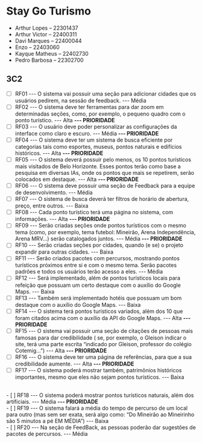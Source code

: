 <h1 text-align: center>Stay Go Turismo</h1>
<ul text-align: center>
  <li>Arthur Lopes – 22301437</li>
  <li>Arthur Victor – 22400311</li>
  <li>Davi Marques – 22400044</li>
  <li>Enzo –  22403060</li>
  <li>Kayque Matheus – 22402730</li>
  <li>Pedro Barbosa – 22302700</li>
</ul>
<h2 text-align: center>3C2</h2>

- [ ] RF01 --- O sistema vai possuir uma seção para adicionar cidades que os usuários pedirem, na sessão de feedback. --- Média  <br>
- [ ] RF02 --- O sistema deve ter ferramentas para dar zoom em determinadas seções, como, por exemplo, o pequeno quadro com o ponto turístico. --- Alta <b> --- PRIORIDADE </b><br>
- [ ] RF03 --- O usuário deve poder personalizar as configurações da interface como claro e escuro. --- Média<b> --- PRIORIDADE </b><br>
- [ ] RF04 --- O sistema deve ter um sistema de busca eficiente por categorias tais como esportes, museus,  pontos naturais e edifícios históricos. --- Alta  <b> --- PRIORIDADE </b><br>
- [ ] RF05 --- O sistema deverá possuir pelo menos, os 10 pontos turísticos mais visitados de Belo Horizonte. Esses pontos terão como base a pesquisa em diversas IAs, onde os pontos que mais se repetirem, serão colocados em destaque. --- Alta <b> --- PRIORIDADE </b><br>
- [ ] RF06 --- O sistema deve possuir uma seção de Feedback para a equipe de desenvolvimento. --- Média <br>
- [ ] RF07 --- O sistema de busca deverá ter filtros de horário de abertura, preço, entre outros. --- Baixa<br>
- [ ] RF08 --- Cada ponto turístico terá uma página no sistema, com informações. --- Alta <b> --- PRIORIDADE </b><br>
- [ ] RF09 --- Serão criadas seções onde pontos turísticos com o mesmo tema (como, por exemplo, tema futebol: Mineirão, Arena Independência, Arena MRV…) serão catalogados juntos. --- Média<b> --- PRIORIDADE </b><br>
- [ ] RF10 --- Serão criadas seções por cidades, quando (e se) o projeto expandir para outras cidades. --- Baixa  <br>
- [ ] RF11 --- Serão criados pacotes com percursos, mostrando pontos turísticos próximos entre si e com o mesmo tema. Serão pacotes padrões e todos os usuários terão acesso a eles. --- Média<br>
- [ ] RF12 --- Será implementado, além de pontos turísticos locais para refeição que possuam um certo destaque com o auxílio do Google Maps. --- Baixa <br>
- [ ] RF13 --- Também será implementado hotéis que possuam um bom destaque com o auxílio do Google Maps. --- Baixa  <br>
- [ ] RF14 --- O sistema terá pontos turísticos variados, além dos 10 que foram citados acima com o auxílio da API do Google Maps. --- Alta  <b> --- PRIORIDADE </b><br>
- [ ] RF15 --- O sistema vai possuir uma seção de citações de pessoas mais famosas para dar credibilidade ( se, por exemplo, o Gleison indicar o site, terá uma parte escrita “indicado por Gleison, professor do colégio Cotemig…”) --- Alta <b> --- PRIORIDADE </b><br>
- [ ] RF16 --- O sistema deve ter uma página de referências, para que a sua credibilidade aumente. --- Alta <b> --- PRIORIDADE </b><br>
- [ ] RF17 --- O sistema poderá mostrar também, patrimônios históricos importantes, mesmo que eles não sejam pontos turísticos. --- Baixa
<br>
- [ ] RF18 --- O sistema poderá mostrar pontos turísticos naturais, além dos artificiais. --- Média <b> --- PRIORIDADE </b><br>
- [ ] RF19 --- O sistema falará a média do tempo de percurso de um local para outro (mas sem ser exata, será algo como: “Do Mineirão ao Mineirinho são 5 minutos a pé EM MÉDIA”) --- Baixa<br>
- [ ] RF20 --- Na seção de FeedBack, as pessoas poderão dar sugestões de pacotes de percursos. --- Média <br>

